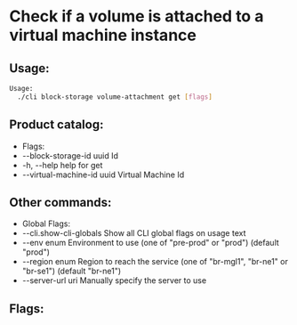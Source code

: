 # Check if a volume is attached to a virtual machine instance

## Usage:
```bash
Usage:
  ./cli block-storage volume-attachment get [flags]
```

## Product catalog:
- Flags:
- --block-storage-id uuid     Id
- -h, --help                      help for get
- --virtual-machine-id uuid   Virtual Machine Id

## Other commands:
- Global Flags:
- --cli.show-cli-globals   Show all CLI global flags on usage text
- --env enum               Environment to use (one of "pre-prod" or "prod") (default "prod")
- --region enum            Region to reach the service (one of "br-mgl1", "br-ne1" or "br-se1") (default "br-ne1")
- --server-url uri         Manually specify the server to use

## Flags:
```bash

```

